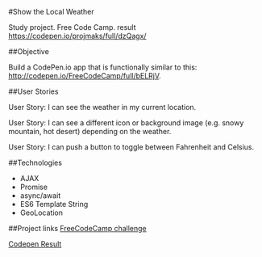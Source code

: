 #Show the Local Weather

Study project. Free Code Camp. result https://codepen.io/projmaks/full/dzQagx/


##Objective

Build a CodePen.io app that is functionally similar to this: http://codepen.io/FreeCodeCamp/full/bELRjV.

##User Stories

User Story: I can see the weather in my current location.

User Story: I can see a different icon or background image (e.g. snowy mountain, hot desert) depending on the weather.

User Story: I can push a button to toggle between Fahrenheit and Celsius.

##Technologies

* AJAX
* Promise  
* async/await
* ES6 Template String
* GeoLocation


##Project links
[FreeCodeCamp challenge](https://www.freecodecamp.org/challenges/show-the-local-weather)

[Codepen Result](https://codepen.io/projmaks/full/dzQagx/)
